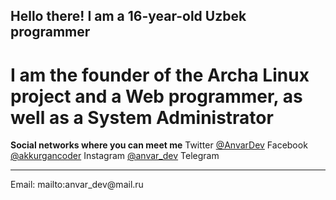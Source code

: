 ## Hello there! I am a 16-year-old Uzbek programmer
# I am the founder of the Archa Linux project and a Web programmer, as well as a System Administrator
 <strong>Social networks where you can meet me</strong>
Twitter <a href="https://twitter.com/AnvrDev">@AnvarDev</a>
Facebook <a href="https://facebook.com/akkurgancoder">@akkurgancoder</a>
Instagram <a href="https://instagram.com/anvar_dev">@anvar_dev</a>
Telegram <a href="https://t.me/Anvar_Alimov"></a>
<hr />
Email: mailto:anvar_dev@mail.ru
